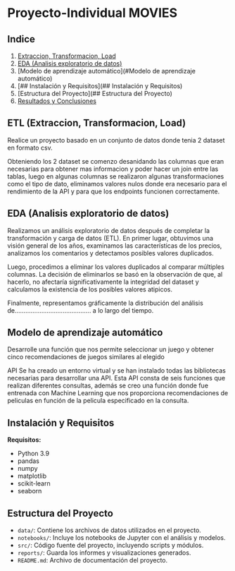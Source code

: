 ﻿# Proyecto-Individual MOVIES

 ## Indice
1. [Extraccion, Transformacion, Load](#ETL (Extraccion, Transformacion, Load))
2. [EDA (Analisis exploratorio de datos)](#EDA (Analisis exploratorio de datos))
3. [Modelo de aprendizaje automático](#Modelo de aprendizaje automático)
5. [## Instalación y Requisitos](## Instalación y Requisitos)
6. [Estructura del Proyecto](## Estructura del Proyecto)
7. [Resultados y Conclusiones](#resultados-y-conclusiones)

## ETL (Extraccion, Transformacion, Load)
Realice un proyecto basado en un conjunto de datos donde tenia 2 dataset en formato csv.

Obteniendo los 2 dataset se comenzo desanidando las columnas que eran necesarias para obtener mas informacion y poder hacer un join entre las tablas, luego en algunas columnas se realizaron algunas transformaciones como el tipo de dato, eliminamos valores nulos donde era necesario para el rendimiento de la API y para que los endpoints funcionen correctamente.


## EDA (Analisis exploratorio de datos)

Realizamos un análisis exploratorio de datos después de completar la transformación y carga de datos (ETL). En primer lugar, obtuvimos una visión general de los años, examinamos las características de los precios, analizamos los comentarios y detectamos posibles valores duplicados.

Luego, procedimos a eliminar los valores duplicados al comparar múltiples columnas. La decisión de eliminarlos se basó en la observación de que, al hacerlo, no afectaría significativamente la integridad del dataset y calculamos la existencia de los posibles valores atipicos.

Finalmente, representamos gráficamente la distribución del análisis de........................................... a lo largo del tiempo.

## Modelo de aprendizaje automático
Desarrolle una función que nos permite seleccionar un juego y obtener cinco recomendaciones de juegos similares al elegido

API
Se ha creado un entorno virtual y se han instalado todas las bibliotecas necesarias para desarrollar una API. Esta API consta de seis funciones que realizan diferentes consultas, además se creo una función donde fue entrenada con Machine Learning que nos proporciona recomendaciones de peliculas en función de la pelicula especificado en la consulta.

## Instalación y Requisitos
**Requisitos:**
- Python 3.9 
- pandas
- numpy
- matplotlib
- scikit-learn
- seaborn


## Estructura del Proyecto
- `data/`: Contiene los archivos de datos utilizados en el proyecto.
- `notebooks/`: Incluye los notebooks de Jupyter con el análisis y modelos.
- `src/`: Código fuente del proyecto, incluyendo scripts y módulos.
- `reports/`: Guarda los informes y visualizaciones generados.
- `README.md`: Archivo de documentación del proyecto.


